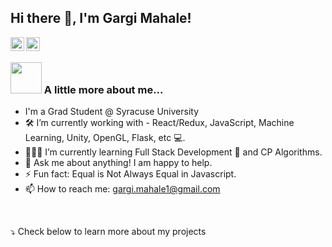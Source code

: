 ## Hi there 👋, I'm Gargi Mahale! 

<a href="https://www.linkedin.com/in/gargimahale/">
  <img align="left" width="22px" src="https://cdn.jsdelivr.net/npm/simple-icons@v3/icons/linkedin.svg" />
</a>
<a href="https://codeforces.com/profile/Wooq">
  <img align="left" width="22px" src="https://cdn.jsdelivr.net/npm/simple-icons@v3/icons/codeforces.svg" />
</a>
<br />

### <img src="https://media.giphy.com/media/WUlplcMpOCEmTGBtBW/giphy.gif" width="50"> A little more about me...  

- I'm a Grad Student @ Syracuse University
- 🛠 I’m currently working with - React/Redux, JavaScript, Machine Learning, Unity, OpenGL, Flask, etc 💻.
- 👩🏻‍💻 I’m currently learning Full Stack Development 🚀 and CP Algorithms.
- 💬 Ask me about anything! I am happy to help.
- ⚡ Fun fact: Equal is Not Always Equal in Javascript.
- 📫 How to reach me: gargi.mahale1@gmail.com

<br>

⤵️ Check below to learn more about my projects
